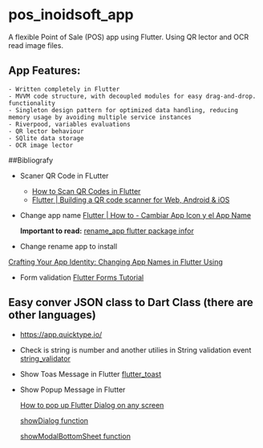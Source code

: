 # pos_inoidsoft_app

A flexible Point of Sale (POS) app using Flutter. Using QR lector and 
OCR read image files.

## App Features:

    - Written completely in Flutter
    - MVVM code structure, with decoupled modules for easy drag-and-drop. functionality
    - Singleton design pattern for optimized data handling, reducing memory usage by avoiding multiple service instances
    - Riverpood, variables evaluations
    - QR lector behaviour
    - SQlite data storage
    - OCR image lector

##Bibliografy
- Scaner QR Code in FLutter
  -  [How to Scan QR Codes in Flutter](https://onlyflutter.com/how-to-scan-qr-codes-in-flutter/)
  -  [Flutter | Building a QR code scanner for Web, Android & iOS](https://medium.com/@robyeatesuk/flutter-building-a-qr-code-scanner-for-web-android-ios-267429dfe2ff)

 
- Change app name 
    [Flutter | How to - Cambiar App Icon y el App Name](https://www.youtube.com/watch?v=YCsVpXrLlME)
  
    **Important to read:** [rename_app flutter package infor](https://pub.dev/packages/rename_app)
- Change rename app to install

[Crafting Your App Identity: Changing App Names in Flutter Using](https://medium.com/@sobinmathew988/crafting-your-app-identity-changing-app-names-in-flutter-using-rename-app-38d6bd43d652)


- Form validation
[Flutter Forms Tutorial](https://www.youtube.com/playlist?list=PL4cUxeGkcC9ighyCUUmoaxz9CZsUz4Iwf)


## Easy conver JSON class to Dart Class (there are other languages)

- https://app.quicktype.io/

- Check is string is number and another utilies in String validation event
    [string_validator](https://pub.dev/packages/string_validator)

- Show Toas Message in Flutter
    [flutter_toast](https://pub.dev/packages/fluttertoast)

- Show Popup Message in Flutter
   
   [How to pop up Flutter Dialog on any screen](https://medium.com/@dltruong.c/how-to-pop-up-flutter-dialog-on-any-screen-d82ccaac48af)   


   [showDialog<T> function ](https://api.flutter.dev/flutter/material/showDialog.html)


   [showModalBottomSheet<T> function](https://api.flutter.dev/flutter/material/showModalBottomSheet.html) 